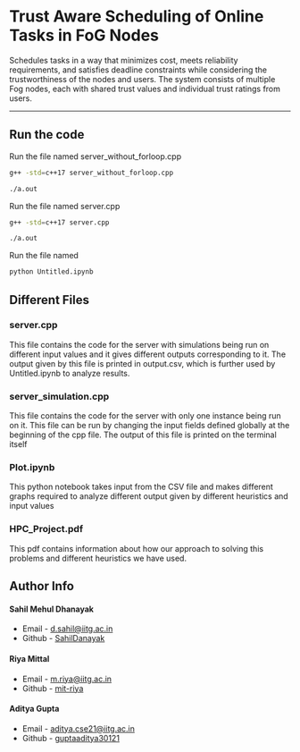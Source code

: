 # Trust Aware Scheduling of Online Tasks in FoG Nodes
Schedules tasks in a way that minimizes cost, meets reliability requirements, and satisfies deadline constraints while considering the trustworthiness of the nodes and users. The system consists of multiple Fog nodes, each with
shared trust values and individual trust ratings from users.

---

## Run the code
Run the file named server_without_forloop.cpp
```bash
g++ -std=c++17 server_without_forloop.cpp
```
```bash
./a.out
```

Run the file named server.cpp 
```bash
g++ -std=c++17 server.cpp
```
```bash
./a.out
```

Run the file named
```bash
python Untitled.ipynb
```

## Different Files
### server.cpp
This file contains the code for the server with simulations being run on different input values and it gives different outputs corresponding to it. The output given by this file is printed in output.csv, which is further used by Untitled.ipynb to analyze results.
### server_simulation.cpp
This file contains the code for the server with only one instance being run on it. This file can be run by changing the input fields defined globally at the beginning of the cpp file. The output of this file is printed on the terminal itself
### Plot.ipynb
This python notebook takes input from the CSV file and makes different graphs required to analyze different output given by different heuristics and input values
### HPC_Project.pdf
This pdf contains information about how our approach to solving this problems and different heuristics we have used.

## Author Info

#### Sahil Mehul Dhanayak

- Email - [d.sahil@iitg.ac.in](mailto:d.sahil@iitg.ac.in)
- Github - [SahilDanayak](https://github.com/SahilDanayak)

#### Riya Mittal

- Email - [m.riya@iitg.ac.in](mailto:m.riya@iitg.ac.in)
- Github - [mit-riya](https://github.com/mit-riya)

#### Aditya Gupta

- Email - [aditya.cse21@iitg.ac.in](mailto:aditya.cse21@iitg.ac.in)
- Github - [guptaaditya30121](https://github.com/guptaaditya30121)

